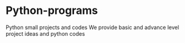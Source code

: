 # Python-programs
Python small  projects and codes 
We provide basic and advance level project ideas and python codes

